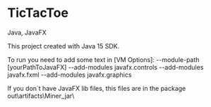 # TicTacToe
Java, JavaFX

This project created with Java 15 SDK.

To run you need to add some text in [VM Options]:
  --module-path [yourPathToJavaFX] --add-modules javafx.controls --add-modules javafx.fxml --add-modules javafx.graphics
  
 If you don`t have JavaFX lib files, this files are in the package out\artifacts\Miner_jar\
